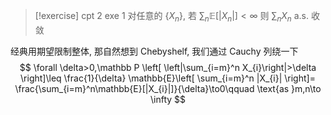 > [!exercise] cpt 2 exe 1
> 对任意的 $\{X_n\}$, 若 $\sum_n \mathbb E[|X_n|]<\infty$ 则 $\sum_n X_n$ a.s. 收敛

经典用期望限制整体, 那自然想到 Chebyshelf, 我们通过 Cauchy 列绕一下
$$
\forall \delta>0,\mathbb P \left[ \left|\sum_{i=m}^n X_{i}\right|>\delta \right]\leq \frac{1}{\delta} \mathbb{E}\left[ \sum_{i=m}^n |X_{i}| \right]= \frac{\sum_{i=m}^n\mathbb{E}[|X_{i}|]}{\delta}\to0\qquad \text{as }m,n\to \infty
$$


